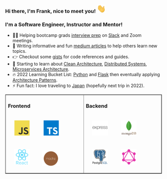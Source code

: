 ### Hi there, I'm Frank, nice to meet you! <img src="https://github.com/frankstepanski/frankstepanski/blob/master/assets/Hi.gif" width="29px">

### I'm a Software Engineer, Instructor and Mentor!

- 👨👩 Helping bootcamp grads <a href ="https://github.com/frankstepanski/interview-prep">interview prep</a> on <a href="https://letsgetadevjob.slack.com/">Slack</a> and Zoom meetings.
-  📝 Writing informative and fun <a href="https://frankstepanski.medium.com/">medium articles</a> to help others learn new topics.
- 👉  Checkout some <a href="https://gist.github.com/frankstepanski">gists</a> for code references and guides.
- 🌱 Starting to learn about <a href="https://www.amazon.com/Clean-Architecture-Craftsmans-Software-Structure/dp/0134494164">Clean Architecture</a>, <a href="https://leanpub.com/understanding-distributed-systems">Distributed Systems</a>, <a href="https://www.udemy.com/course/design-microservices-architecture-with-patterns-principles/">Microservices Architecture</a>.
- 🔥 2022 Learning Bucket List:  <a href="https://learning.oreilly.com/library/view/learning-python-5th/9781449355722/">Python</a> and <a href="https://learning.oreilly.com/library/view/flask-web-development/9781491991725/">Flask</a> then eventually applying <a href="https://learning.oreilly.com/library/view/architecture-patterns-with/9781492052197/">Architecture Patterns</a>.
- ⚡ Fun fact: I love traveling to <a href="https://thebestjapan.com/">Japan</a> (hopefully next trip in 2022).

<table width="100%" border="1"><tr><td valign="top">

### Frontend  
<div>  
<img style="margin: 20px" src="assets/javascript-original.svg" alt="JavaScript" height="50" />  
<img style="margin: 20px" src="assets/typescript-original.svg" alt="TypeScript" height="50" />  
<img style="margin: 20px" src="assets/react-original-wordmark.svg" alt="React" height="50" /> 
<img style="margin: 15px" src="assets/mocha.png" alt="Mocha" height="50" />  
</div>

</td><td valign="top">

### Backend  
<div>  
<img style="margin: 20px" src="assets/express-original-wordmark.svg" alt="Express.js" height="50" />  
<img style="margin: 20px" src="assets/mongodb-original-wordmark.svg" alt="MongoDB" height="50" />   
<img style="margin: 20px" src="assets/postgresql-original-wordmark.svg" alt="Postgres" height="50" />  
<img style="margin: 20px" src="assets/graphql.png" alt="GraphQL" height="50" />  
</div>

</td></tr></table>
